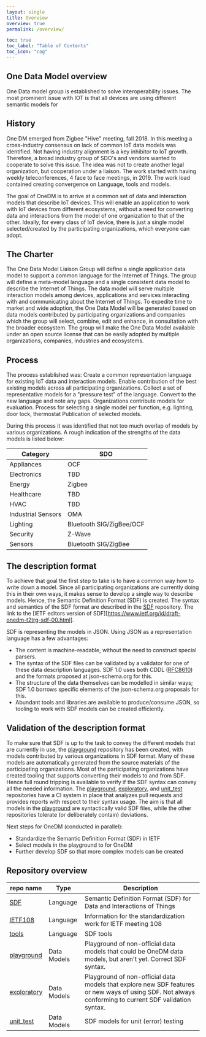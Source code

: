 ```yaml
---
layout: single
title: Overview
overview: true
permalink: /overview/

toc: true
toc_label: "Table of Contents"
toc_icon: "cog"
---
```


## One Data Model overview

One Data model group is established to solve interoperability issues.
The most prominent issue with IOT is that all devices are using different semantic models for 

## History 

One DM emerged from Zigbee "Hive" meeting, fall 2018.
In this meeting a cross-industry consensus on lack of common IoT data models was identified.
Not having industry alignment is a key inhibitor to IoT growth.
Therefore, a broad industry group of SDO's and vendors wanted to cooperate to solve this issue.
The idea was not to create another legal organization, but cooperation under a liaison.
The work started with having weekly teleconferences, 4 face to face meetings, in 2019.
The work load contained creating convergence on Language, tools and models.

The goal of OneDM is to arrive at a common set of data and interaction
models that describe IoT devices.
This will enable an application to work with IoT devices from
different ecosystems, without a need for converting data and interactions from the
model of one organization to that of the other.
Ideally, for every class of IoT device, there is just a single model
selected/created by the participating organizations, which everyone can adopt.

## The Charter

The One Data Model Liaison Group will define a single application data model to support a common language for the Internet of Things. The group will define a meta-model language and a single consistent data model to describe the Internet of Things. The data model will serve multiple interaction models among devices, applications and services interacting with and communicating about the Internet of Things. To expedite time to market and wide adoption, the One Data Model will be generated based on data models contributed by participating organizations and companies which the group will select, combine, edit and enhance, in consultation with the broader ecosystem. The group will make the One Data Model available under an open source license that can be easily adopted by multiple organizations, companies, industries and ecosystems.
 
## Process

The process established was:
Create a common representation language for existing IoT data and interaction models.
Enable contribution of the best existing models across all participating organizations.
Collect a set of representative models for a "pressure test" of the language.
Convert to the new language and note any gaps.
Organizations contribute models for evaluation.
Process for selecting a single model per function, e.g. lighting, door lock, thermostat
Publication of selected models.

During this process it was identified that not too much overlap of models by various organizations.
A rough indication of the strengths of the data models is listed below:

| Category            | SDO                      |
|---------------------|--------------------------|
| Appliances          | OCF                      |
| Electronics         | TBD                      |
| Energy              | Zigbee                   |
| Healthcare          | TBD                      |
| HVAC                | TBD                      |
| Industrial Sensors  | OMA                      |
| Lighting            | Bluetooth SIG/ZigBee/OCF |
| Security            | Z-Wave                   |
| Sensors             | Bluetooth SIG/ZigBee     |

## The description format

To achieve that goal the first step to take is to have a common way how to write down a model.
Since all participating organizations are currently doing this
in their own ways, it makes sense to develop a single way to describe models.
Hence, the Semantic Definition Format (SDF) is created.
The syntax and semantics of the SDF format are described in the [SDF][] repository.
The link to the [IETF editors version of SDF][https://www.ietf.org/id/draft-onedm-t2trg-sdf-00.html].

SDF is representing the models in JSON.
Using JSON as a representation language has a few advantages:

- The content is machine-readable, without the need to construct
  special parsers.
- The syntax of the SDF files can be validated by a validator for one
  of these data description languages.  SDF 1.0 uses both CDDL
  ([RFC8610][]) and the formats proposed at json-schema.org for this.
- The structure of the data themselves can be modelled in similar
  ways; SDF 1.0 borrows specific elements of the json-schema.org
  proposals for this.
- Abundant tools and libraries are available to produce/consume JSON,
  so tooling to work with SDF models can be created efficiently.

## Validation of the description format

To make sure that SDF is up to the task to convey the different models
that are currently in use, the [playground][] repository has been
created, with models contributed by various organizations in SDF format.
Many of these models are automatically generated from the source materials of the participating organizations.
Most of the participating organizations have created tooling that supports converting their models to and from SDF.
Hence full round tripping is available to verify if the SDF syntax can convey all the needed information.
The [playground][], [exploratory][], and [unit_test][] repositories have a CI system in place that analyzes
pull requests and provides reports with respect to their syntax usage.
The aim is that all models in the
[playground][] are syntactically valid SDF files, while the other
repositories tolerate (or deliberately contain) deviations.

Next steps for OneDM (conducted in parallel):

- Standardize the Semantic Definition Format (SDF) in IETF
- Select models in the playground to for OneDM
- Further develop SDF so that more complex models can be created

## Repository overview

| repo name       | Type      | Description                                             |
|-----------------|-----------|---------------------------------------------------------|
| [SDF][]         | Language   |  Semantic Definition Format (SDF) for Data and Interactions of Things |
| [IETF108][]     | Language   | Information for the standardization work for IETF meeting 108        |
| [tools][]       | Language   | SDF tools                                                            |
| [playground][]  | Data Models | Playground of non-official data models that could be OneDM data models, but aren't yet. Correct SDF syntax.  |
| [exploratory][] | Data Models | Playground of non-official data models that explore new SDF features or new ways of using SDF. Not always conforming to current SDF validation syntax. |
| [unit_test][]   | Data Models | SDF models for unit (error) testing                        |

[SDF]: https://github.com/one-data-model/SDF
[tools]: https://github.com/one-data-model/tools
[playground]: https://github.com/one-data-model/playground
[exploratory]: https://github.com/one-data-model/exploratory
[unit_test]: https://github.com/one-data-model/unit_test

[IETF108]: https://github.com/one-data-model/ietf108

[RFC8610]: https://tools.ietf.org/html/rfc8610
